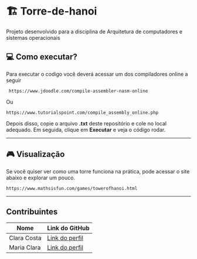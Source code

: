 # 🏗️ Torre-de-hanoi
Projeto desenvolvido para a disciplina de Arquitetura de computadores e sistemas operacionais

## 💻  Como executar?
Para executar o codigo você deverá acessar um dos compiladores online a seguir <br>
```
 https://www.jdoodle.com/compile-assembler-nasm-online
```
Ou
```
https://www.tutorialspoint.com/compile_assembly_online.php
```
Depois disso, copie o arquivo **.txt** deste repositório e cole no local adequado. Em seguida, clique em **Executar** e veja o código rodar.

---
## 🎮 Visualização
Se você quiser ver como uma torre funciona na prática, pode acessar o site abaixo e explorar um pouco.
```
https://www.mathsisfun.com/games/towerofhanoi.html
```

---
## Contribuintes

| Nome        | Link do GitHub                       |
|-------------|--------------------------------------|
| Clara Costa  | [Link do perfil](https://github.com/claraolivcosta) |
| Maria Clara  | [Link do perfil](https://github.com/M4riaclaragomes) |


